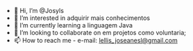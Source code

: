 - 👋 Hi, I’m @Josyls
- 👀 I’m interested in  adquirir mais conhecimentos
- 🌱 I’m currently learning  a linguagem Java
- 💞️ I’m looking to collaborate on  em projetos como voluntaria;
- 📫 How to reach me - e-mail: lellis_joseanesl@gmail.com

<!---
Josyls/Josyls is a ✨ special ✨ repository because its `README.md` (this file) appears on your GitHub profile.
You can click the Preview link to take a look at your changes.
--->
